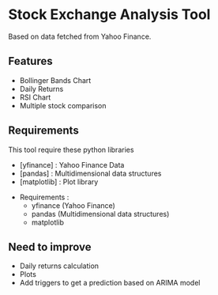 # Stock Exchange Analysis Tool

Based on data fetched from Yahoo Finance.

## Features

- Bollinger Bands Chart
- Daily Returns
- RSI Chart
- Multiple stock comparison

## Requirements

This tool require these python libraries

- [yfinance] : Yahoo Finance Data
- [pandas] : Multidimensional data structures
- [matplotlib] : Plot library

* Requirements :
    * yfinance (Yahoo Finance)
    * pandas (Multidimensional data structures)
    * matplotlib

## Need to improve

- Daily returns calculation
- Plots 
- Add triggers to get a prediction based on ARIMA model